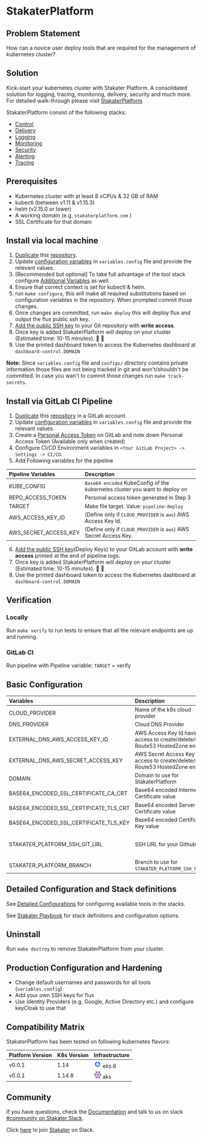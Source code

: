 # StakaterPlatform

## Problem Statement

How can a novice user deploy tools that are required for the management of kubernetes cluster?

## Solution

Kick-start your kubernetes cluster with Stakater Platform. A consolidated solution for logging, tracing, monitoring, delivery, security and much more. 
For detailed walk-through please visit [StakaterPlatform](https://playbook.stakater.com/content/stacks/stakaterplatform.html)

StakaterPlatform consist of the following stacks:
- [Control](https://playbook.stakater.com/content/stacks/control.html)
- [Delivery](https://playbook.stakater.com/content/stacks/delivery.html)
- [Logging](https://playbook.stakater.com/content/stacks/logging.html)
- [Monitoring](https://playbook.stakater.com/content/stacks/monitoring.html)
- [Security](https://playbook.stakater.com/content/stacks/security.html)
- [Alerting](https://playbook.stakater.com/content/stacks/alerting.html)
- [Tracing](https://playbook.stakater.com/content/stacks/tracing.html)


## Prerequisites

- Kubernetes cluster with at least 8 vCPUs & 32 GB of RAM
- kubectl (between v1.11 & v1.15.3)
- helm (v2.15.0 or lower)
- A working domain (e.g. `stakaterplatform.com` ) 
- SSL Certificate for that domain

## Install via local machine

1. [Duplicate](https://help.github.com/en/github/creating-cloning-and-archiving-repositories/duplicating-a-repository#mirroring-a-repository) this [repository](https://github.com/stakater/stakaterplatform).
2. Update [configuration variables](#Basic-Configuration) in `variables.config` file and provide the relevant values.
3. [Recommended but optional] To take full advantage of the tool stack configure [Additional Variables](docs/detailed-config.md) as well.
5. Ensure that correct context is set for kubectl & helm.
6. run `make configure`, this will make all required substitutions based on configuration variables in the repository. When prompted commit those changes.
7. Once changes are committed, run `make deploy` this will deploy flux and output the flux public ssh key.
4. [Add the public SSH key](https://help.github.com/en/github/authenticating-to-github/adding-a-new-ssh-key-to-your-github-account) to your Git repository with **write access**.
7. Once key is added StakaterPlatform will deploy on your cluster (Estimated time: 10-15 minutes). :confetti_ball: :confetti_ball:
8. Use the printed dashboard token to access the Kubernetes dashboard at `dashboard-control.DOMAIN`

**Note:** Since `variables.config` file and `configs/` directory contains private information those files are not being
 tracked in git and won't/shouldn't be committed. In case you wan't to commit those changes run `make track-secrets`.

## Install via GitLab CI Pipeline

1. [Duplicate](https://help.github.com/en/github/creating-cloning-and-archiving-repositories/duplicating-a-repository#mirroring-a-repository) this [repository](https://github.com/stakater/stakaterplatform) in a GitLab account.
2. Update [configuration variables](#Basic-Configuration) in `variables.config` file and provide the relevant values.
3. Create a [Personal Access Token](https://docs.gitlab.com/ee/user/profile/personal_access_tokens.html#creating-a-personal-access-token) on GitLab and note down Personal Access Token (Available only when created)
4. Configure CI/CD Environment variables in `<Your GitLab Project> -> Settings -> CI/CD`.
5. Add Following variables for the pipeline

| Pipeline Variables | Description |  
|:---|:---|
| KUBE_CONFIG | `Base64 encoded` KubeConfig of the kubernetes cluster you want to deploy on |
| REPO_ACCESS_TOKEN | Personal access token generated in Step 3 |
| TARGET | Make file target. Value: `pipeline-deploy` |
| AWS_ACCESS_KEY_ID | (Define only if `CLOUD_PROVIDER` is `aws`) AWS Access Key Id. |
| AWS_SECRET_ACCESS_KEY | (Define only if `CLOUD_PROVIDER` is `aws`) AWS Secret Access Key. |

6. [Add the public SSH key](https://docs.gitlab.com/ee/ssh/#per-repository-deploy-keys)(Deploy Keys) to your GitLab account with **write access** printed at the end of pipeline logs.
7. Once key is added StakaterPlatform will deploy on your cluster (Estimated time: 10-15 minutes). :confetti_ball: :confetti_ball:
8. Use the printed dashboard token to access the Kubernetes dashboard at `dashboard-control.DOMAIN`

## Verification

### Locally
Run `make verify` to run tests to ensure that all the relevant endpoints are up and running.

### GitLab CI
Run pipeline with Pipeline variable: `TARGET` = verify 


## Basic Configuration
| Variables | Description | Default |  
|:---|:---|:---:|
| CLOUD_PROVIDER | Name of the k8s cloud provider | `nil` <br> (`aws` \| `azure`) |
| DNS_PROVIDER | Cloud DNS Provider | `aws` (Route53) |
| EXTERNAL_DNS_AWS_ACCESS_KEY_ID | AWS Access Key Id having access to create/delete/update Route53 HostedZone entries | `nil` |
| EXTERNAL_DNS_AWS_SECRET_ACCESS_KEY | AWS Secret Access Key having access to create/delete/update Route53 HostedZone entries | `nil` |
| DOMAIN | Domain to use for StakaterPlatform | `nil` |
| BASE64_ENCODED_SSL_CERTIFICATE_CA_CRT | Base64 encoded Intermediate Certificate value | `nil` |
| BASE64_ENCODED_SSL_CERTIFICATE_TLS_CRT | Base64 encoded Server Certificate value |`nil` |
| BASE64_ENCODED_SSL_CERTIFICATE_TLS_KEY | Base64 encoded Certificate Key value |`nil` |
| STAKATER_PLATFORM_SSH_GIT_URL | SSH URL for your Github repo. | `nil`<br>(e.g `git@github.com/stakater/StakaterPlatform.git`. Notice `:` is replaced with `/` in the URL ) |
| STAKATER_PLATFORM_BRANCH | Branch to use for `STAKATER_PLATFORM_SSH_GIT_URL` | `master` |

## Detailed Configuration and Stack definitions

See [Detailed Configurations](docs/detailed-config.md) for configuring available tools in the stacks.

See [Stakater Playbook](https://playbook.stakater.com/content/stacks/stakaterplatform.html#overview) for stack definitions and configuration options.

## Uninstall

Run `make destroy` to remove StakaterPlatform from your cluster.

## Production Configuration and Hardening

- Change default usernames and passwords for all tools (`variables.config`)
- Add your own SSH keys for flux
- Use Identity Providers (e.g. Google, Active Directory etc.) and configure keyCloak to use that

## Compatibility Matrix

StakaterPlatform has been tested on following kubernetes flavors:

| Platform Version| K8s Version  | Infrastructure |
|---|---|---|
| v0.0.1 | 1.14 | [![image](./images/eks.png)](https://aws.amazon.com/eks/) eks.6 |
| v0.0.1 | 1.14.8 | [![image](./images/aks.png)](https://docs.microsoft.com/en-us/azure/aks/)  aks|


## Community

If you have questions, check the [Documentation](https://playbook.stakater.com/content/stacks/stakaterplatform.html) and
 talk to us on slack [#community on Stakater Slack](https://stakater.slack.com/messages/community).
 
Click [here](https://slack-inviter.stakater.com) to join [Stakater](https://stakater.com) on Slack.
